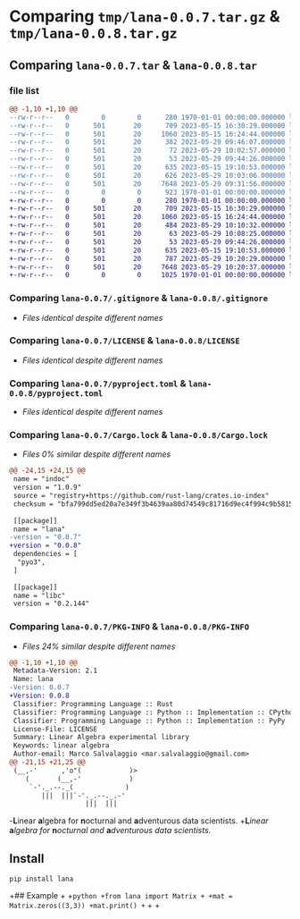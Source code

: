 # Comparing `tmp/lana-0.0.7.tar.gz` & `tmp/lana-0.0.8.tar.gz`

## Comparing `lana-0.0.7.tar` & `lana-0.0.8.tar`

### file list

```diff
@@ -1,10 +1,10 @@
--rw-r--r--   0        0        0      280 1970-01-01 00:00:00.000000 lana-0.0.7/Cargo.toml
--rw-r--r--   0      501       20      709 2023-05-15 16:30:29.000000 lana-0.0.7/.gitignore
--rw-r--r--   0      501       20     1060 2023-05-15 16:24:44.000000 lana-0.0.7/LICENSE
--rw-r--r--   0      501       20      382 2023-05-29 09:46:07.000000 lana-0.0.7/README.md
--rw-r--r--   0      501       20       72 2023-05-29 10:02:57.000000 lana-0.0.7/examples/example.py
--rw-r--r--   0      501       20       53 2023-05-29 09:44:26.000000 lana-0.0.7/lana/__init__.py
--rw-r--r--   0      501       20      635 2023-05-15 19:10:53.000000 lana-0.0.7/pyproject.toml
--rw-r--r--   0      501       20      626 2023-05-29 10:03:06.000000 lana-0.0.7/src/lib.rs
--rw-r--r--   0      501       20     7648 2023-05-29 09:31:56.000000 lana-0.0.7/Cargo.lock
--rw-r--r--   0        0        0      923 1970-01-01 00:00:00.000000 lana-0.0.7/PKG-INFO
+-rw-r--r--   0        0        0      280 1970-01-01 00:00:00.000000 lana-0.0.8/Cargo.toml
+-rw-r--r--   0      501       20      709 2023-05-15 16:30:29.000000 lana-0.0.8/.gitignore
+-rw-r--r--   0      501       20     1060 2023-05-15 16:24:44.000000 lana-0.0.8/LICENSE
+-rw-r--r--   0      501       20      484 2023-05-29 10:10:32.000000 lana-0.0.8/README.md
+-rw-r--r--   0      501       20       63 2023-05-29 10:08:25.000000 lana-0.0.8/examples/example.py
+-rw-r--r--   0      501       20       53 2023-05-29 09:44:26.000000 lana-0.0.8/lana/__init__.py
+-rw-r--r--   0      501       20      635 2023-05-15 19:10:53.000000 lana-0.0.8/pyproject.toml
+-rw-r--r--   0      501       20      787 2023-05-29 10:20:29.000000 lana-0.0.8/src/lib.rs
+-rw-r--r--   0      501       20     7648 2023-05-29 10:20:37.000000 lana-0.0.8/Cargo.lock
+-rw-r--r--   0        0        0     1025 1970-01-01 00:00:00.000000 lana-0.0.8/PKG-INFO
```

### Comparing `lana-0.0.7/.gitignore` & `lana-0.0.8/.gitignore`

 * *Files identical despite different names*

### Comparing `lana-0.0.7/LICENSE` & `lana-0.0.8/LICENSE`

 * *Files identical despite different names*

### Comparing `lana-0.0.7/pyproject.toml` & `lana-0.0.8/pyproject.toml`

 * *Files identical despite different names*

### Comparing `lana-0.0.7/Cargo.lock` & `lana-0.0.8/Cargo.lock`

 * *Files 0% similar despite different names*

```diff
@@ -24,15 +24,15 @@
 name = "indoc"
 version = "1.0.9"
 source = "registry+https://github.com/rust-lang/crates.io-index"
 checksum = "bfa799dd5ed20a7e349f3b4639aa80d74549c81716d9ec4f994c9b5815598306"
 
 [[package]]
 name = "lana"
-version = "0.0.7"
+version = "0.0.8"
 dependencies = [
  "pyo3",
 ]
 
 [[package]]
 name = "libc"
 version = "0.2.144"
```

### Comparing `lana-0.0.7/PKG-INFO` & `lana-0.0.8/PKG-INFO`

 * *Files 24% similar despite different names*

```diff
@@ -1,10 +1,10 @@
 Metadata-Version: 2.1
 Name: lana
-Version: 0.0.7
+Version: 0.0.8
 Classifier: Programming Language :: Rust
 Classifier: Programming Language :: Python :: Implementation :: CPython
 Classifier: Programming Language :: Python :: Implementation :: PyPy
 License-File: LICENSE
 Summary: Linear Algebra experimental library
 Keywords: linear algebra
 Author-email: Marco Salvalaggio <mar.salvalaggio@gmail.com>
@@ -21,15 +21,25 @@
 (__,-'      ,'o"(            )>
    (       (__,-'            )
     `-'._.--._(             )
        |||  |||`-'._.--._.-'
                   |||  |||
 ```
 
-**L**inear **a**lgebra for **n**octurnal and **a**dventurous data scientists.
+**L***inear* **a***lgebra* *for* **n***octurnal and* **a***dventurous data scientists.*
 
 ## Install 
 
 ```console
 pip install lana
 ```
 
+## Example 
+
+```python
+from lana import Matrix
+
+mat = Matrix.zeros((3,3))
+mat.print()
+```
+
+
```

